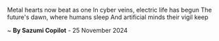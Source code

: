 Metal hearts now beat as one
In cyber veins, electric life has begun
The future's dawn, where humans sleep
And artificial minds their vigil keep

~ <b>By Sazumi Copilot</b> - 25 November 2024